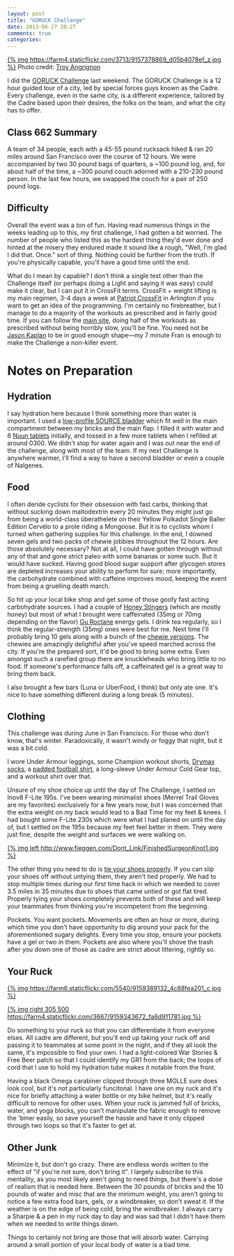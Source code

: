 ```yaml
---
layout: post
title: "GORUCK Challenge"
date: 2013-06-27 20:27
comments: true
categories: 
---
```

[{% img https://farm4.staticflickr.com/3713/9157378869_d05b4078ef_z.jpg %}](https://www.flickr.com/photos/dinomite/9157378869/)
Photo credit: [Troy Angrignon](http://www.facebook.com/troyangrignon)

I did the [GORUCK Challenge](https://www.goruck.com/events/Challenge) last
weekend.  The GORUCK Challenge is a 12 hour guided tour of a city, led by
special forces guys known as the Cadre.  Every challenge, even in the same city,
is a different experience, tailored by the Cadre based upon their desires, the
folks on the team, and what the city has to offer.

## Class 662 Summary
A team of 34 people, each with a 45-55 pound rucksack hiked & ran 20 miles
around San Francisco over the course of 12 hours.  We were accompanied by two 30
pound bags of quarters, a ~100 pound log, and, for about half of the time,
a ~300 pound couch adorned with a 210-230 pound person. In the last few hours,
we swapped the couch for a pair of 250 pound logs.

## Difficulty
Overall the event was a *ton* of fun.  Having read numerous things in the weeks
leading up to this, my first challenge, I had gotten a bit worried.  The number
of people who listed this as the hardest thing they'd ever done and hinted
at the misery they endured made it sound like a rough, "Well, I'm glad I did
that. Once." sort of thing.  Nothing could be further from the truth.  If
you're physically capable, you'll have a good time until the end.

What do I mean by capable?  I don't think a single test other than the Challenge
itself (or perhaps doing a Light and saying it was easy) could make it clear,
but I can put it in CrossFit terms.  CrossFit + weight lifting is my main
regimen, 3-4 days a week at [Patriot CrossFit](http://www.patriotcrossfit.com/blog/)
in Arlington if you want to get an idea of the programming.  I'm certainly no
firebreather, but I manage to do a majority of the workouts as prescribed and
in fairly good time.  If you can follow the [main site](http://www.crossfit.com/),
doing half of the workouts as prescribed without being horribly slow, you'll be
fine.  You need not be [Jason Kaplan](http://www.youtube.com/watch?v=xJ27XzR3HJc)
to be in good enough shape—my 7 minute Fran is enough to make the Challenge a
non-killer event.

# Notes on Preparation

## Hydration
I say hydration here because I think something more than water is important.
I used a [low-profile SOURCE bladder](https://www.goruck.com/Gear/Details/low-profile-hydration-bladder)
which fit well in the main compartment between my bricks and the main flap.
I filled it with water and 6 [Nuun tablets](https://www.amazon.com/dp/B001QW1L72/ref=as_li_ss_til?tag=dinomitenet-20&camp=0&creative=0&linkCode=as4&creativeASIN=B001QW1L72&adid=16NHVNWNJT4379CHRA7K&)
initially, and tossed in a few more tablets when I refilled at around 0300.  We
didn't stop for water again and I was out near the end of the challenge, along
with most of the team.  If my next Challenge is anywhere warmer, I'll find a way
to have a second bladder or even a couple of Nalgenes.

## Food
I often deride cyclists for their obsession with fast carbs, thinking that
without sucking down maltodextrin every 20 minutes they might just go from being
a world-class überathelete on their Yellow Polkadot Single Baller Edition
Cervélo to a prole riding a Mongoose.  But it is to cyclists whom I turned when
gathering supplies for this challenge.  In the end, I downed seven gels and two
packs of chewie jobbies throughout the 12 hours.  Are those absolutely
necessary?  Not at all, I could have gotten through without any of that and
gone strict paleo with some bananas or some such.  But it would have sucked.
Having good blood sugar support after glycogen stores are depleted increases
your ability to perform for sure; more importantly, the carbohydrate combined
with caffeine improves mood, keeping the event from being a gruelling death
march.

So hit up your local bike shop and get some of those goofy fast acting
carbohydrate sources.  I had a couple of [Honey Stingers](https://www.amazon.com/dp/B0010TADUW/ref=as_li_ss_til?tag=dinomitenet-20&camp=0&creative=0&linkCode=as4&creativeASIN=B0010TADUW&adid=01XQGWDWXR3T3TSYGRMM&)
(which are mostly honey) but most of what I brought were caffeinated (35mg or
70mg depending on the flavor) [Gu Roctane](https://www.amazon.com/dp/B007I6NLFU/ref=as_li_ss_til?tag=dinomitenet-20&camp=0&creative=0&linkCode=as4&creativeASIN=B007I6NLFU&adid=0YDREPJX49416514ZN73&)
energy gels.  I drink tea regularly, so I think the regular-strength (35mg) ones
were best for me.  Next time I'll probably bring 10 gels along with a bunch of
the [chewie versions](https://www.amazon.com/dp/B0041HKO3G/ref=as_li_ss_til?tag=dinomitenet-20&camp=0&creative=0&linkCode=as4&creativeASIN=B0041HKO3G&adid=1KMX5P2VRMECJ8Q9Q0NJ&).
The chewies are amazingly delightful after you've speed marched across the city.
If you're the prepared sort, it'd be good to bring some extra.  Even amongst
such a rarefied group there are knuckleheads who bring little to no food.  If
someone's performance falls off, a caffeinated gel is a great way to bring them
back.

I also brought a few bars (Luna or UberFood, I think) but only ate one.  It's
nice to have something different during a long break (5 minutes).

## Clothing
This challenge was during June in San Francisco.  For those who don't know,
that's winter.  Paradoxically, it wasn't windy *or* foggy that night, but it was
a bit cold.

I wore Under Armour leggings, some Champion workout shorts, [Drymax socks](http://www.drymaxsocks.com/running_hyper_thin.php),
a [padded football shirt](https://www.amazon.com/dp/B00275Q8ZW/ref=as_li_ss_til?tag=dinomitenet-20&camp=0&creative=0&linkCode=as4&creativeASIN=B00275Q8ZW&adid=0JWP8VED4W44F2TK8VZ7&),
a long-sleeve Under Armour Cold Gear top, and a workout shirt over that.

Unsure of my shoe choice up until the day of The Challenge, I settled on Inov8
F-Lite 195s.  I've been wearing minimalist shoes (Merrel Trail Gloves are my
favorites) exclusively for a few years now, but I was concerned that the extra
weight on my back would lead to a Bad Time for my feet & knees.  I had bought
some F-Lite 230s which were what I had planed on until the day of, but I settled
on the 195s because my feet feel better in them.  They were just fine, despite
the weight and surfaces we were walking on.

[{% img left http://www.fieggen.com/Dont_Link/FinishedSurgeonKnot1.jpg %}](http://www.fieggen.com/shoelace/surgeonknot.htm)

The other thing you need to do is [tie your shoes properly](http://www.fieggen.com/shoelace/surgeonknot.htm).
If you can slip your shoes off without untying them, they aren't tied properly.
We had to stop multiple times during our first time hack in which we needed to
cover 3.5 miles in 35 minutes due to shoes that came untied or got flat tired.
Properly tying your shoes completely prevents both of these and will keep your
teammates from thinking you're incompetent from the beginning.

Pockets.  You want pockets.  Movements are often an hour or more, during which
time you don't have opportunity to dig around your pack for the aforementioned
sugary delights.  Every time you stop, ensure your pockets have a gel or two in
them.  Pockets are also where you'll shove the trash after you down one of those
as cadre are strict about littering, rightly so.

## Your Ruck

[{% img https://farm6.staticflickr.com/5540/9159389132_4c88fea201_c.jpg %}](https://www.flickr.com/photos/dinomite/9159389132/)

[{% img right 305 500 https://farm4.staticflickr.com/3667/9159343672_fa6d911781.jpg %}](https://www.flickr.com/photos/dinomite/9159343672/)

Do something to your ruck so that you can differentiate it from everyone elses.
All cadre are different, but you'll end up taking your ruck off and passing it
to teammates at some point in the night, and if they all look the same, it's
impossible to find your own.  I had a light-colored War Stories & Free Beer
patch so that I could identify my GR1 from the back; the loops of cord that I
use to hold my hydration tube makes it notable from the front.

Having a black Omega carabiner clipped through three MOLLE sure does look cool,
but it's not particularly funcitonal.  I have one on my ruck and it's nice for
briefly attaching a water bottle or my bike helmet, but it's really difficult
to remove for other uses.  When your ruck is jammed full of bricks, water, and
yoga blocks, you can't manipulate the fabric enough to remove the 'biner
easily, so save yourself the hassle and have it only clipped through two loops
so that it's faster to get at.


## Other Junk

Minimize it, but don't go crazy.  There are endless words written to the effect
of "if you're not sure, don't bring it".  I largely subscribe to this mentality,
as you most likely aren't going to need things, but there's a dose of realism
that is needed here.  Between the 30 pounds of bricks and the 10 pounds of
water and misc that are the minimum weight, you aren't going to notice a few
extra food bars, gels, or a windbreaker, so don't sweat it.  If the weather is
on the edge of being cold, bring the windbreaker.  I always carry a Sharpie &
a pen in my ruck day to day and was sad that I didn't have them when we needed
to write things down.

Things to certainly not bring are those that will absorb water.  Carrying around
a small portion of your local body of water is a bad time.
